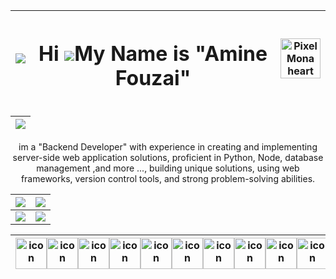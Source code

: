 <div align="center">



|![](https://github.githubassets.com/images/modules/site/sponsors/pixel-mona-heart.gif?width=64)| <h1>Hi ![](https://user-images.githubusercontent.com/18350557/176309783-0785949b-9127-417c-8b55-ab5a4333674e.gif)My Name is "Amine Fouzai" </h1>|<img src="https://github.githubassets.com/images/mona-loading-dark.gif" alt="Pixel Mona heart" width="64" height="64"> |
|--|--|--|

|![](http://github-profile-summary-cards.vercel.app/api/cards/profile-details?username=MedAmineFouzai&theme=dark)|
|--|
im a "Backend Developer" with experience in creating and implementing server-side web application solutions, proficient in Python, Node, database management ,and more ..., building unique solutions, using web frameworks, version control tools, and strong problem-solving abilities.

|![](http://github-profile-summary-cards.vercel.app/api/cards/repos-per-language?username=MedAmineFouzai&theme=dark)| ![](http://github-profile-summary-cards.vercel.app/api/cards/most-commit-language?username=MedAmineFouzai&theme=dark)|
|--|--|
|![](http://github-profile-summary-cards.vercel.app/api/cards/stats?username=MedAmineFouzai&theme=dark)| ![](http://github-profile-summary-cards.vercel.app/api/cards/productive-time?username=MedAmineFouzai&theme=dark&utcOffset=8) |

  


| <div style="display: flex; align-items: flex-start;"><img src="https://techstack-generator.vercel.app/react-icon.svg" alt="icon" width="50" height="50" /><img src="https://techstack-generator.vercel.app/ts-icon.svg" alt="icon" width="50" height="50" /><img src="https://techstack-generator.vercel.app/js-icon.svg" alt="icon" width="50" height="50" /><img src="https://techstack-generator.vercel.app/django-icon.svg" alt="icon" width="50" height="50" /><img src="https://techstack-generator.vercel.app/python-icon.svg" alt="icon" width="50" height="50" /><img src="https://techstack-generator.vercel.app/restapi-icon.svg" alt="icon" width="50" height="50" /><img src="https://techstack-generator.vercel.app/graphql-icon.svg" alt="icon" width="50" height="50" /><img src="https://techstack-generator.vercel.app/java-icon.svg" alt="icon" width="50" height="50" /><img src="https://techstack-generator.vercel.app/mysql-icon.svg" alt="icon" width="50" height="50" /><img src="https://techstack-generator.vercel.app/nginx-icon.svg" alt="icon" width="50" height="50" /><img src="https://techstack-generator.vercel.app/kubernetes-icon.svg" alt="icon" width="50" height="50" /><img src="https://techstack-generator.vercel.app/docker-icon.svg" alt="icon" width="50" height="50" /><img src="https://techstack-generator.vercel.app/eslint-icon.svg" alt="icon" width="50" height="50" /></div> |
|--|
</div>



  

